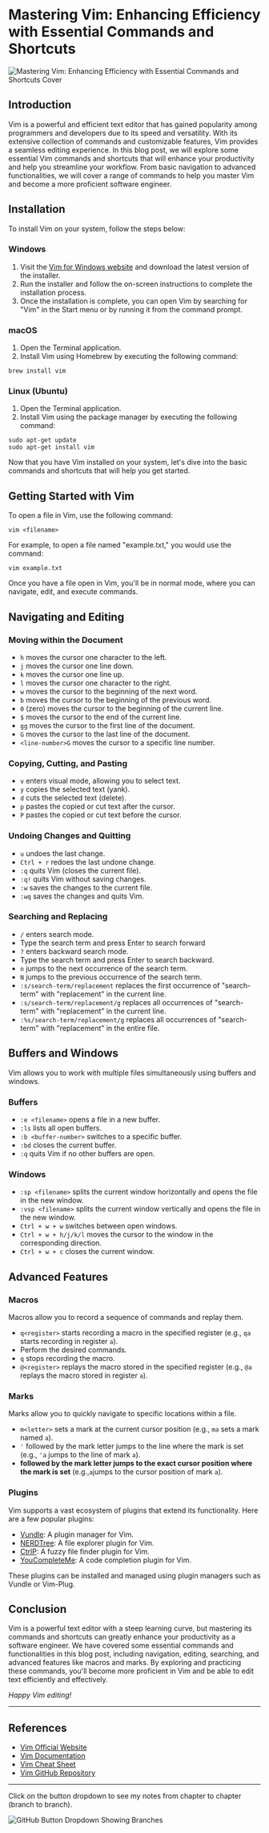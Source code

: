 # Mastering Vim: Enhancing Efficiency with Essential Commands and Shortcuts

![Mastering Vim: Enhancing Efficiency with Essential Commands and Shortcuts Cover](https://res.cloudinary.com/bizstak/image/upload/v1685975649/GitHub_Cover_pptg0t.png)

## Introduction

Vim is a powerful and efficient text editor that has gained popularity among programmers and developers due to its speed and versatility. With its extensive collection of commands and customizable features, Vim provides a seamless editing experience. In this blog post, we will explore some essential Vim commands and shortcuts that will enhance your productivity and help you streamline your workflow. From basic navigation to advanced functionalities, we will cover a range of commands to help you master Vim and become a more proficient software engineer.

## Installation

To install Vim on your system, follow the steps below:

### Windows

1. Visit the [Vim for Windows website](https://www.vim.org/download.php) and download the latest version of the installer.
2. Run the installer and follow the on-screen instructions to complete the installation process.
3. Once the installation is complete, you can open Vim by searching for "Vim" in the Start menu or by running it from the command prompt.

### macOS

1. Open the Terminal application.
2. Install Vim using Homebrew by executing the following command:

```shell
brew install vim
```

### Linux (Ubuntu)

1. Open the Terminal application.
2. Install Vim using the package manager by executing the following command:

```shell
sudo apt-get update
sudo apt-get install vim
```

Now that you have Vim installed on your system, let's dive into the basic commands and shortcuts that will help you get started.

## Getting Started with Vim

To open a file in Vim, use the following command:

```shell
vim <filename>
```

For example, to open a file named "example.txt," you would use the command:

```shell
vim example.txt
```

Once you have a file open in Vim, you'll be in normal mode, where you can navigate, edit, and execute commands.

## Navigating and Editing

### Moving within the Document

- `h` moves the cursor one character to the left.
- `j` moves the cursor one line down.
- `k` moves the cursor one line up.
- `l` moves the cursor one character to the right.
- `w` moves the cursor to the beginning of the next word.
- `b` moves the cursor to the beginning of the previous word.
- `0` (zero) moves the cursor to the beginning of the current line.
- `$` moves the cursor to the end of the current line.
- `gg` moves the cursor to the first line of the document.
- `G` moves the cursor to the last line of the document.
- `<line-number>G` moves the cursor to a specific line number.

### Copying, Cutting, and Pasting

- `v` enters visual mode, allowing you to select text.
- `y` copies the selected text (yank).
- `d` cuts the selected text (delete).
- `p` pastes the copied or cut text after the cursor.
- `P` pastes the copied or cut text before the cursor.

### Undoing Changes and Quitting

- `u` undoes the last change.
- `Ctrl + r` redoes the last undone change.
- `:q` quits Vim (closes the current file).
- `:q!` quits Vim without saving changes.
- `:w` saves the changes to the current file.
- `:wq` saves the changes and quits Vim.

### Searching and Replacing

- `/` enters search mode.
- Type the search term and press Enter to search forward
- `?` enters backward search mode.
- Type the search term and press Enter to search backward.
- `n` jumps to the next occurrence of the search term.
- `N` jumps to the previous occurrence of the search term.
- `:s/search-term/replacement` replaces the first occurrence of "search-term" with "replacement" in the current line.
- `:s/search-term/replacement/g` replaces all occurrences of "search-term" with "replacement" in the current line.
- `:%s/search-term/replacement/g` replaces all occurrences of "search-term" with "replacement" in the entire file.

## Buffers and Windows

Vim allows you to work with multiple files simultaneously using buffers and windows.

### Buffers

- `:e <filename>` opens a file in a new buffer.
- `:ls` lists all open buffers.
- `:b <buffer-number>` switches to a specific buffer.
- `:bd` closes the current buffer.
- `:q` quits Vim if no other buffers are open.

### Windows

- `:sp <filename>` splits the current window horizontally and opens the file in the new window.
- `:vsp <filename>` splits the current window vertically and opens the file in the new window.
- `Ctrl + w + w` switches between open windows.
- `Ctrl + w + h/j/k/l` moves the cursor to the window in the corresponding direction.
- `Ctrl + w + c` closes the current window.

## Advanced Features

### Macros

Macros allow you to record a sequence of commands and replay them.

- `q<register>` starts recording a macro in the specified register (e.g., `qa` starts recording in register `a`).
- Perform the desired commands.
- `q` stops recording the macro.
- `@<register>` replays the macro stored in the specified register (e.g., `@a` replays the macro stored in register `a`).

### Marks

Marks allow you to quickly navigate to specific locations within a file.

- `m<letter>` sets a mark at the current cursor position (e.g., `ma` sets a mark named `a`).
- `'` followed by the mark letter jumps to the line where the mark is set (e.g., `'a` jumps to the line of mark `a`).
- **followed by the mark letter jumps to the exact cursor position where the mark is set** (e.g.,`a`jumps to the cursor position of mark `a`).

### Plugins

Vim supports a vast ecosystem of plugins that extend its functionality. Here are a few popular plugins:

- [Vundle](https://github.com/VundleVim/Vundle.vim): A plugin manager for Vim.
- [NERDTree](https://github.com/preservim/nerdtree): A file explorer plugin for Vim.
- [CtrlP](https://github.com/ctrlpvim/ctrlp.vim): A fuzzy file finder plugin for Vim.
- [YouCompleteMe](https://github.com/ycm-core/YouCompleteMe): A code completion plugin for Vim.

These plugins can be installed and managed using plugin managers such as Vundle or Vim-Plug.

## Conclusion

Vim is a powerful text editor with a steep learning curve, but mastering its commands and shortcuts can greatly enhance your productivity as a software engineer. We have covered some essential commands and functionalities in this blog post, including navigation, editing, searching, and advanced features like macros and marks. By exploring and practicing these commands, you'll become more proficient in Vim and be able to edit text efficiently and effectively.

_Happy Vim editing!_

---

## References

- [Vim Official Website](https://www.vim.org/)
- [Vim Documentation](https://vimhelp.org/)
- [Vim Cheat Sheet](https://vim.rtorr.com/)
- [Vim GitHub Repository](https://github.com/vim/vim)

---

Click on the button dropdown to see my notes from chapter to chapter (branch to branch).

![GitHub Button Dropdown Showing Branches](https://res.cloudinary.com/bizstak/image/upload/v1685042613/github-button-dropdown_qu4m2l.jpg)
